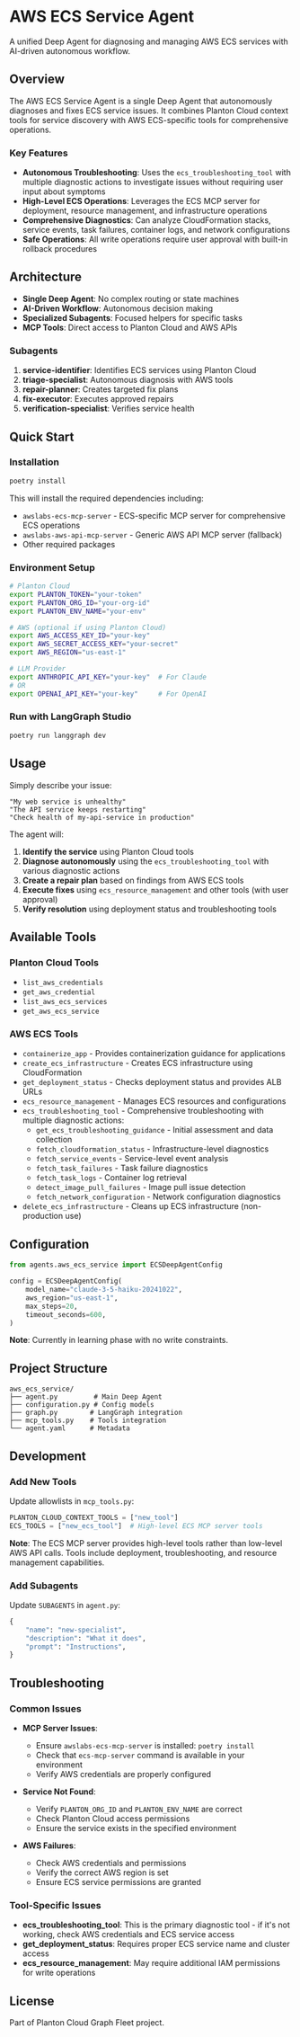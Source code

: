 # AWS ECS Service Agent

A unified Deep Agent for diagnosing and managing AWS ECS services with AI-driven autonomous workflow.

## Overview

The AWS ECS Service Agent is a single Deep Agent that autonomously diagnoses and fixes ECS service issues. It combines Planton Cloud context tools for service discovery with AWS ECS-specific tools for comprehensive operations.

### Key Features

- **Autonomous Troubleshooting**: Uses the `ecs_troubleshooting_tool` with multiple diagnostic actions to investigate issues without requiring user input about symptoms
- **High-Level ECS Operations**: Leverages the ECS MCP server for deployment, resource management, and infrastructure operations
- **Comprehensive Diagnostics**: Can analyze CloudFormation stacks, service events, task failures, container logs, and network configurations
- **Safe Operations**: All write operations require user approval with built-in rollback procedures

## Architecture

- **Single Deep Agent**: No complex routing or state machines
- **AI-Driven Workflow**: Autonomous decision making
- **Specialized Subagents**: Focused helpers for specific tasks
- **MCP Tools**: Direct access to Planton Cloud and AWS APIs

### Subagents
1. **service-identifier**: Identifies ECS services using Planton Cloud
2. **triage-specialist**: Autonomous diagnosis with AWS tools
3. **repair-planner**: Creates targeted fix plans
4. **fix-executor**: Executes approved repairs
5. **verification-specialist**: Verifies service health

## Quick Start

### Installation
```bash
poetry install
```

This will install the required dependencies including:
- `awslabs-ecs-mcp-server` - ECS-specific MCP server for comprehensive ECS operations
- `awslabs-aws-api-mcp-server` - Generic AWS API MCP server (fallback)
- Other required packages

### Environment Setup
```bash
# Planton Cloud
export PLANTON_TOKEN="your-token"
export PLANTON_ORG_ID="your-org-id"
export PLANTON_ENV_NAME="your-env"

# AWS (optional if using Planton Cloud)
export AWS_ACCESS_KEY_ID="your-key"
export AWS_SECRET_ACCESS_KEY="your-secret"
export AWS_REGION="us-east-1"

# LLM Provider
export ANTHROPIC_API_KEY="your-key"  # For Claude
# OR
export OPENAI_API_KEY="your-key"     # For OpenAI
```

### Run with LangGraph Studio
```bash
poetry run langgraph dev
```

## Usage

Simply describe your issue:
```
"My web service is unhealthy"
"The API service keeps restarting"
"Check health of my-api-service in production"
```

The agent will:
1. **Identify the service** using Planton Cloud tools
2. **Diagnose autonomously** using the `ecs_troubleshooting_tool` with various diagnostic actions
3. **Create a repair plan** based on findings from AWS ECS tools
4. **Execute fixes** using `ecs_resource_management` and other tools (with user approval)
5. **Verify resolution** using deployment status and troubleshooting tools

## Available Tools

### Planton Cloud Tools
- `list_aws_credentials`
- `get_aws_credential`
- `list_aws_ecs_services`
- `get_aws_ecs_service`

### AWS ECS Tools
- `containerize_app` - Provides containerization guidance for applications
- `create_ecs_infrastructure` - Creates ECS infrastructure using CloudFormation
- `get_deployment_status` - Checks deployment status and provides ALB URLs
- `ecs_resource_management` - Manages ECS resources and configurations
- `ecs_troubleshooting_tool` - Comprehensive troubleshooting with multiple diagnostic actions:
  - `get_ecs_troubleshooting_guidance` - Initial assessment and data collection
  - `fetch_cloudformation_status` - Infrastructure-level diagnostics
  - `fetch_service_events` - Service-level event analysis
  - `fetch_task_failures` - Task failure diagnostics
  - `fetch_task_logs` - Container log retrieval
  - `detect_image_pull_failures` - Image pull issue detection
  - `fetch_network_configuration` - Network configuration diagnostics
- `delete_ecs_infrastructure` - Cleans up ECS infrastructure (non-production use)

## Configuration

```python
from agents.aws_ecs_service import ECSDeepAgentConfig

config = ECSDeepAgentConfig(
    model_name="claude-3-5-haiku-20241022",
    aws_region="us-east-1",
    max_steps=20,
    timeout_seconds=600,
)
```

**Note**: Currently in learning phase with no write constraints.

## Project Structure
```
aws_ecs_service/
├── agent.py         # Main Deep Agent
├── configuration.py # Config models
├── graph.py        # LangGraph integration
├── mcp_tools.py    # Tools integration
└── agent.yaml      # Metadata
```

## Development

### Add New Tools
Update allowlists in `mcp_tools.py`:
```python
PLANTON_CLOUD_CONTEXT_TOOLS = ["new_tool"]
ECS_TOOLS = ["new_ecs_tool"]  # High-level ECS MCP server tools
```

**Note**: The ECS MCP server provides high-level tools rather than low-level AWS API calls. Tools include deployment, troubleshooting, and resource management capabilities.

### Add Subagents
Update `SUBAGENTS` in `agent.py`:
```python
{
    "name": "new-specialist",
    "description": "What it does",
    "prompt": "Instructions",
}
```

## Troubleshooting

### Common Issues

- **MCP Server Issues**: 
  - Ensure `awslabs-ecs-mcp-server` is installed: `poetry install`
  - Check that `ecs-mcp-server` command is available in your environment
  - Verify AWS credentials are properly configured

- **Service Not Found**: 
  - Verify `PLANTON_ORG_ID` and `PLANTON_ENV_NAME` are correct
  - Check Planton Cloud access permissions
  - Ensure the service exists in the specified environment

- **AWS Failures**: 
  - Check AWS credentials and permissions
  - Verify the correct AWS region is set
  - Ensure ECS service permissions are granted

### Tool-Specific Issues

- **ecs_troubleshooting_tool**: This is the primary diagnostic tool - if it's not working, check AWS credentials and ECS service access
- **get_deployment_status**: Requires proper ECS service name and cluster access
- **ecs_resource_management**: May require additional IAM permissions for write operations

## License

Part of Planton Cloud Graph Fleet project.
